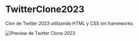 # TwitterClone2023
Clon de Twitter 2023 utilizando HTML y CSS sin frameworks.

![Preview de Twitter Clone 2023]()
